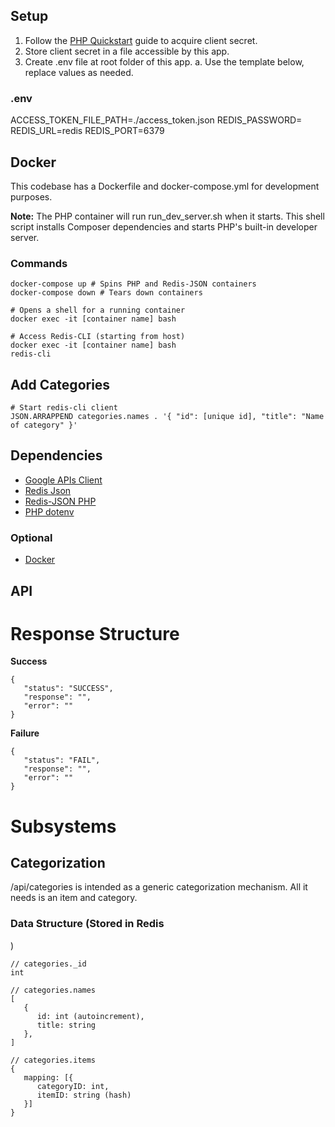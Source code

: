 ## Setup

1. Follow the [PHP Quickstart](https://developers.google.com/youtube/v3/quickstart/php) guide to acquire client secret.
2. Store client secret in a file accessible by this app.
3. Create .env file at root folder of this app.
   a. Use the template below, replace values as needed.

### .env

ACCESS_TOKEN_FILE_PATH=./access_token.json
REDIS_PASSWORD=
REDIS_URL=redis
REDIS_PORT=6379

## Docker

This codebase has a Dockerfile and docker-compose.yml for development purposes.

**Note:** The PHP container will run run_dev_server.sh when it starts. This shell script installs Composer dependencies and starts PHP's built-in developer server.

### Commands

```
docker-compose up # Spins PHP and Redis-JSON containers
docker-compose down # Tears down containers

# Opens a shell for a running container
docker exec -it [container name] bash

# Access Redis-CLI (starting from host)
docker exec -it [container name] bash
redis-cli
```

## Add Categories
```
# Start redis-cli client
JSON.ARRAPPEND categories.names . '{ "id": [unique id], "title": "Name of category" }'
```

## Dependencies

-   [Google APIs Client](https://github.com/googleapis/google-api-php-client)
-   [Redis Json](https://redis.com/blog/redis-as-a-json-store/)
-   [Redis-JSON PHP](https://github.com/mkorkmaz/redislabs-rejson)
-   [PHP dotenv](https://github.com/vlucas/phpdotenv)

### Optional

-   [Docker](https://hub.docker.com/)

## API

# Response Structure

**Success**

```
{
   "status": "SUCCESS",
   "response": "",
   "error": ""
}
```

**Failure**

```
{
   "status": "FAIL",
   "response": "",
   "error": ""
}
```

# Subsystems

## Categorization

/api/categories is intended as a generic categorization mechanism. All it needs is an item and category.

### Data Structure (Stored in Redis

)

```
// categories._id
int

// categories.names
[
   {
      id: int (autoincrement),
      title: string
   },
]

// categories.items
{
   mapping: [{
      categoryID: int,
      itemID: string (hash)
   }]
}
```
